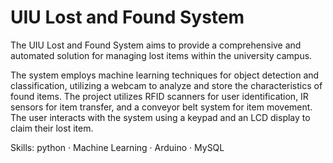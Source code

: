 <h1>UIU Lost and Found System</h1>
The UIU Lost and Found System aims to provide a comprehensive and automated solution for managing lost items within the university campus.

The system employs machine learning techniques for object detection and classification, utilizing a webcam to analyze and store the characteristics of found items. The project utilizes RFID scanners for user identification, IR sensors for item transfer, and a conveyor belt system for item movement. The user interacts with the system using a keypad and an LCD display to claim their lost item.

Skills: python · Machine Learning · Arduino · MySQL
